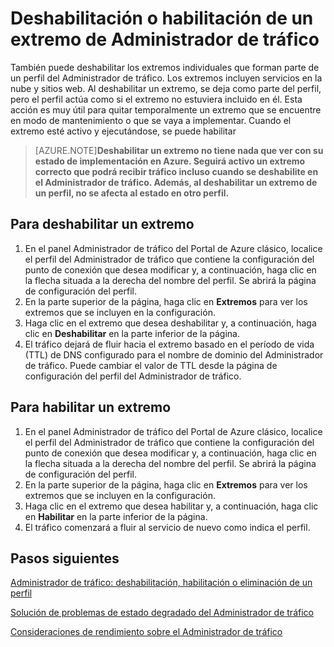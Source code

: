 <properties
   pageTitle="Deshabilitación o habilitación de un extremo del Administrador de tráfico | Microsoft Azure"
   description="Este artículo le ayudará a deshabilitar o habilitar los extremos del perfil de Administrador de tráfico."
   services="traffic-manager"
   documentationCenter="na"
   authors="joaoma"
   manager="carmonm"
   editor="tysonn" />
<tags 
   ms.service="traffic-manager"
   ms.devlang="na"
   ms.topic="article"
   ms.tgt_pltfrm="na"
   ms.workload="infrastructure-services"
   ms.date="12/02/2015"
   ms.author="joaoma" />

# Deshabilitación o habilitación de un extremo de Administrador de tráfico

También puede deshabilitar los extremos individuales que forman parte de un perfil del Administrador de tráfico. Los extremos incluyen servicios en la nube y sitios web. Al deshabilitar un extremo, se deja como parte del perfil, pero el perfil actúa como si el extremo no estuviera incluido en él. Esta acción es muy útil para quitar temporalmente un extremo que se encuentre en modo de mantenimiento o que se vaya a implementar. Cuando el extremo esté activo y ejecutándose, se puede habilitar

>[AZURE.NOTE]**Deshabilitar un extremo no tiene nada que ver con su estado de implementación en Azure. Seguirá activo un extremo correcto que podrá recibir tráfico incluso cuando se deshabilite en el Administrador de tráfico. Además, al deshabilitar un extremo de un perfil, no se afecta al estado en otro perfil.**

## Para deshabilitar un extremo

1. En el panel Administrador de tráfico del Portal de Azure clásico, localice el perfil del Administrador de tráfico que contiene la configuración del punto de conexión que desea modificar y, a continuación, haga clic en la flecha situada a la derecha del nombre del perfil. Se abrirá la página de configuración del perfil.
1. En la parte superior de la página, haga clic en **Extremos** para ver los extremos que se incluyen en la configuración. 
1. Haga clic en el extremo que desea deshabilitar y, a continuación, haga clic en **Deshabilitar** en la parte inferior de la página.
1. El tráfico dejará de fluir hacia el extremo basado en el período de vida (TTL) de DNS configurado para el nombre de dominio del Administrador de tráfico. Puede cambiar el valor de TTL desde la página de configuración del perfil del Administrador de tráfico.

## Para habilitar un extremo


1. En el panel Administrador de tráfico del Portal de Azure clásico, localice el perfil del Administrador de tráfico que contiene la configuración del punto de conexión que desea modificar y, a continuación, haga clic en la flecha situada a la derecha del nombre del perfil. Se abrirá la página de configuración del perfil.
1. En la parte superior de la página, haga clic en **Extremos** para ver los extremos que se incluyen en la configuración.
1. Haga clic en el extremo que desea habilitar y, a continuación, haga clic en **Habilitar** en la parte inferior de la página.
1. El tráfico comenzará a fluir al servicio de nuevo como indica el perfil.

## Pasos siguientes

[Administrador de tráfico: deshabilitación, habilitación o eliminación de un perfil](disable-enable-or-delete-a-profile.md)

[Solución de problemas de estado degradado del Administrador de tráfico](traffic-manager-troubleshooting-degraded.md)

[Consideraciones de rendimiento sobre el Administrador de tráfico](traffic-manager-performance-considerations.md)

<!---HONumber=AcomDC_1210_2015-->